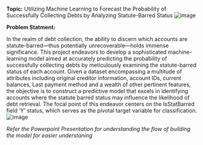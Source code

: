 **Topic:**
Utilizing Machine Learning to Forecast the Probability of Successfully Collecting Debts by Analyzing Statute-Barred Status
![image](https://github.com/ShreyaMankar-07/Finance_Domain/assets/154683639/a78345b3-d114-4e29-8a17-6b040ca02318)


**Problem Statment:**

In the realm of debt collection, the ability to discern which accounts are statute-barred—thus potentially unrecoverable—holds immense significance. 
This project endeavors to develop a sophisticated machine-learning model aimed at accurately predicting the probability of successfully collecting debts by meticulously examining the statute-barred status of each account.
Given a dataset encompassing a multitude of attributes including original creditor information, account IDs, current balances, Last payment method and a wealth of other pertinent features, the objective is to construct a predictive model that excels in identifying accounts where the statute barred status may influence the likelihood of debt retrieval.
The focal point of this endeavor centers on the IsStatBarred field ‘Y’ status, which serves as the pivotal target variable for classification. 
![image](https://github.com/ShreyaMankar-07/Finance_Domain/assets/154683639/72f8a427-ab8c-4a89-904f-9dafcee2a3be)

*Refer the Powerpoint Presentation for understanding the flow of building the model for easier understaning*
